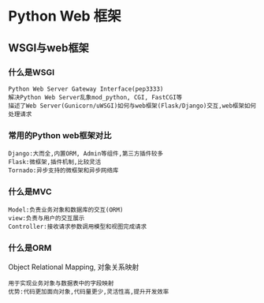 # Python Web 框架

## WSGI与web框架

### 什么是WSGI

    Python Web Server Gateway Interface(pep3333)
    解决Python Web Server乱象mod_python, CGI, FastCGI等
    描述了Web Server(Gunicorn/uWSGI)如何与web框架(Flask/Django)交互,web框架如何处理请求

### 常用的Python web框架对比

    Django:大而全,内置ORM, Admin等组件,第三方插件较多
    Flask:微框架,插件机制,比较灵活
    Tornado:异步支持的微框架和异步网络库

### 什么是MVC

    Model:负责业务对象和数据库的交互(ORM)
    view:负责与用户的交互展示
    Controller:接收请求参数调用模型和视图完成请求

### 什么是ORM

Object Relational Mapping, 对象关系映射

    用于实现业务对象与数据表中的字段映射
    优势:代码更加面向对象,代码量更少,灵活性高,提升开发效率
